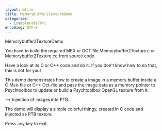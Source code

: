 ```yaml
---
layout: mfile
title: Memorybuffer2TextureDemo
categories:
  - ExampleCodeForC
encoding: UTF-8
---
```


Memorybuffer2TextureDemo

You have to build the required MEX or OCT file
Memorybuffer2Texture.c or Memorybuffer2Texture.cc
from source code.

Have a look at its C or C++ code and do it. If you don't
know how to do that, this is not for you!

This demo demonstrates how to create a image in a
memory buffer inside a C Mex-file or C++ Oct-file and
pass the image data as a memory pointer to Psychtoolbox
to update or build a Psychtoolbox OpenGL texture from it.

--\> Injection of images into PTB.

The demo will display a simple colorful thingy,
created in C code and injected as PTB texture.

Press any key to exit.
